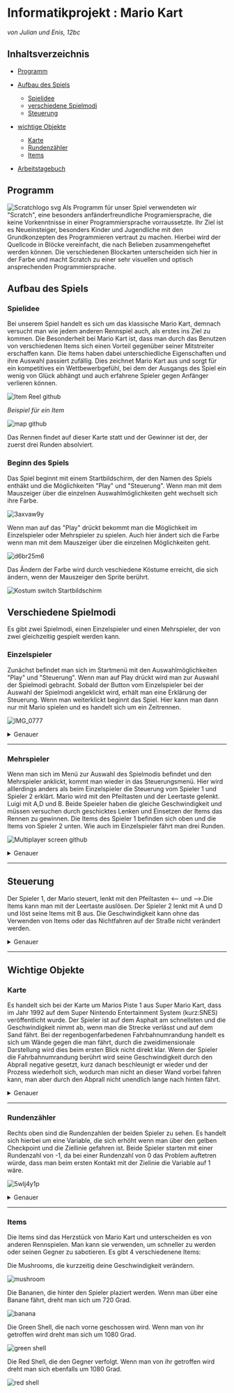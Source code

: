 # Informatikprojekt : Mario Kart
*von Julian und Enis, 12bc*
## Inhaltsverzeichnis
 
 * [Programm](#Programm)
 
 * [Aufbau des Spiels](#AufbaudesSpiels)
    * [Spielidee](#Spielidee)
    * [verschiedene Spielmodi](#Spielmodi)
    * [Steuerung](#Steuerung)
 
 * [wichtige Objekte](#wichtigeObjekte)
    * [Karte](#Karte)
    * [Rundenzähler](#Rundenzähler)
    * [Items](#Items)

 * [Arbeitstagebuch](https://github.com/EnisAdzessi/Arbeitstagebuch.git)



## Programm
![Scratchlogo svg](https://user-images.githubusercontent.com/88385822/143713115-9840c9ea-9b26-4cbf-aaf7-b0768424819b.png)
Als Programm für unser Spiel verwendeten wir "Scratch", eine besonders anfänderfreundliche Programiersprache, die keine Vorkenntnisse in einer Programmiersprache vorraussetzte. Ihr Ziel ist es Neueinsteiger, besonders Kinder und Jugendliche mit den Grundkonzepten des Programmieren vertraut zu machen. Hierbei wird der Quellcode in Blöcke vereinfacht, die nach Belieben zusammengeheftet werden können. Die verschiedenen Blockarten unterscheiden sich hier in der Farbe und macht Scratch zu einer sehr visuellen und optisch ansprechenden Programmiersprache. 


## Aufbau des Spiels

### Spielidee 
Bei unserem Spiel handelt es sich um das klassische Mario Kart, demnach versucht man wie jedem anderen Rennspiel auch, als erstes ins Ziel zu kommen. Die Besonderheit bei Mario Kart ist, dass man durch das Benutzen von verschiedenen Items sich einen Vorteil gegenüber seiner Mitstreiter erschaffen kann. Die Items haben dabei unterschiedliche Eigenschaften und ihre Auswahl passiert zufällig. Dies zeichnet Mario Kart aus und sorgt für ein kompetitives ein Wettbewerbgefühl, bei dem der Ausgangs des Spiel ein wenig von Glück abhängt und auch erfahrene Spieler gegen Anfänger verlieren können. 

![Item Reel github](https://user-images.githubusercontent.com/88385824/143916738-20c291af-9d69-458f-8c66-ebecc0e542f1.PNG)

*Beispiel für ein Item*

![map github](https://user-images.githubusercontent.com/88385824/143918804-346d21d4-c54f-4d47-b981-a4b120c6014d.png)

Das Rennen findet auf dieser Karte statt und der Gewinner ist der, der zuerst drei Runden absolviert.





### Beginn des Spiels
Das Spiel beginnt mit einem Startbildschirm, der den Namen des Spiels enthäkt und die Möglichkeiten "Play" und "Steuerung". Wenn man mit dem Mauszeiger über die einzelnen Auswahlmöglichkeiten geht wechselt sich ihre Farbe. 

![3axvaw9y](https://user-images.githubusercontent.com/88385824/143930741-8400e1e9-f838-405a-899e-0f3b96b0459c.gif)

Wenn man auf das "Play" drückt bekommt man die Möglichkeit im Einzelspieler oder Mehrspieler zu spielen. Auch hier ändert sich die Farbe wenn man mit dem Mauszeiger über die einzelnen Möglichkeiten geht.

![d6br25m6](https://user-images.githubusercontent.com/88385824/143944069-054079aa-4086-47dd-91d8-e7b39558e1cf.gif)

Das Ändern der Farbe wird durch veschiedene Köstume erreicht, die sich ändern, wenn der Mauszeiger den Sprite berührt. 

![Kostum switch Startbildschirm](https://user-images.githubusercontent.com/88385824/143945077-8ad9b1f4-dac3-4f29-ab06-99e1742a2248.PNG)

## Verschiedene Spielmodi <a name="Spielmodi">
Es gibt zwei Spielmodi, einen Einzelspieler und einen Mehrspieler, der von zwei gleichzeitig gespielt werden kann.

### Einzelspieler
Zunächst befindet man sich im Startmenü mit den Auswahlmöglichkeiten "Play" und "Steuerung". Wenn man auf Play drückt wird man zur Auswahl der Spielmodi gebracht. Sobald der Button vom Einzelspieler bei der Auswahl der Spielmodi angeklickt wird, erhält man eine Erklärung der Steuerung. Wenn man weiterklickt beginnt das Spiel. Hier kann man dann nur mit Mario spielen und es handelt sich um ein Zeitrennen.

![IMG_0777](https://user-images.githubusercontent.com/88385824/144026395-f4bea4f4-80bd-4806-8e86-fbd5a35d184b.jpeg)                                                                 
<details>
 <summary>Genauer</summary>

![Moduswahl github](https://user-images.githubusercontent.com/88385824/144619938-ac11314f-15e0-4c48-aac2-4fef3de331ca.PNG)

Wenn der "Play" Button angeklickt wird, erscheint ein neues Menu mit den Möglichkeiten Einzelspieler und Mehrspieler.

![d6br25m6](https://user-images.githubusercontent.com/88385824/143944069-054079aa-4086-47dd-91d8-e7b39558e1cf.gif)

![Einzelspieler button click github](https://user-images.githubusercontent.com/88385824/144621952-2cc696a2-cf32-4e03-8829-da1f3b9cf907.PNG)

Beim Anklicken des Einzelspieler Buttons wird man zur Erklärung der Steuerung weitergeleitet.

![Steuerungsscreen 1 github](https://user-images.githubusercontent.com/88385824/144622218-eb25df75-4774-423e-b4c9-c22102e2bca4.PNG)

Das Steuerungsmenü entsteht durch die Message "Steuerung Einzelspieler", der Sprite wechselt dann zwischen zwei Kostümen. 

![86zvjvy1](https://user-images.githubusercontent.com/88385824/144624672-78c2392e-d530-4196-a554-8ecf6620ab23.gif)

![start einzelspieler github](https://user-images.githubusercontent.com/88385824/144624793-5b381323-dc19-4562-8130-c9df9ccccdd6.PNG)

Durch Anklicken des Steuerungsmenü wird der Countdownsprite gestartet, dieser startet widerrum das Spiel wenn das vierte Kostum, also die 0 ausgewählt wird. 

![Countdown start Einzelspieler](https://user-images.githubusercontent.com/88385824/144624800-d47a1fe1-3c13-4375-90d0-10a3b1477942.PNG)

![start game einzelspieler github](https://user-images.githubusercontent.com/88385824/144624803-fa104014-8bdb-4373-b8a0-c48ed1eaf237.PNG)

![h6js39kd](https://user-images.githubusercontent.com/88385824/144629680-ae08ace1-44c5-4e27-92cb-9026cdb70bdb.gif)

 </details> <hr>
 
### Mehrspieler  
Wenn man sich im Menü zur Auswahl des Spielmodis befindet und den Mehrspieler anklickt, kommt man wieder in das Steuerungsmenü. Hier wird alllerdings anders als beim Einzelspieler die Steuerung vom Spieler 1 und Spieler 2 erklärt. Mario wird mit den Pfeiltasten und der Leertaste gelenkt. Luigi mit A,D und B. Beide Speieler haben die gleiche Geschwindigkeit und müssen versuchen durch geschicktes Lenken und Einsetzen der Items das Rennen zu gewinnen. Die Items des Spieler 1 befinden sich oben und die Items von Spieler 2 unten. Wie auch im Einzelspieler fährt man drei Runden. 

![Multiplayer screen github](https://user-images.githubusercontent.com/88385824/144643014-d492eb0b-f9fe-4e4b-bdc6-5acc1d62b520.PNG)

<details>
 <summary>Genauer</summary>
 
 Wenn der Mehrspielermodus im Menü ausgewählt wird, broadcastet dieser die Message "Steurung".
 
 ![Steuerung multiplayer](https://user-images.githubusercontent.com/88385824/144657877-7b0f812d-be20-43b8-9e3d-5716b1d013ed.PNG)
 
 Diese Message zeigt dann den zuerst den Sprite mit der Steuerung von Spieler 1 und dann anschließend von Spieler 2.
 ![Steurung Multiplayer Mario](https://user-images.githubusercontent.com/88385824/144657879-cd0d55f4-78ff-4364-8fec-79a853bb0956.PNG)

 ![Steuerung Luigi](https://user-images.githubusercontent.com/88385824/144657884-4db91a3d-99a2-49ba-9cbd-b4cec2f81fe0.PNG)

![Countdown Multiplayer](https://user-images.githubusercontent.com/88385824/144657886-ba05d0be-0939-496d-8fd3-599f20d7677b.PNG)
 
Wenn dann weitergeklickt wird, startet sich der Countdown dieser zählt von 3 runter und startet das Spiel. Anders als beim Einzelspieler werden erscheinen hier Mario und Luigi, da beide durch die jeweiligen Messages "Spieler 1 Start" und "Spieler 2 Start" erscheinen. Außerdem erscheinen beide Item Reels der jeweiligen Spieler. Der von Spieler 1 oben und der von Spieler 2 unten. Diese werden durch die Message "Item Reel Spieler 1 Start" und "Item Reel Spieler 2 Start" getriggert.  

 ![Start game multiplayer](https://user-images.githubusercontent.com/88385824/144657891-43f16acb-5136-4d4e-95ad-df61e6e93419.PNG)

 ![damvh6fk](https://user-images.githubusercontent.com/88385824/144660494-baf4601b-3b52-4baf-9097-b3349891e36f.gif)


</details> <hr>

## Steuerung
Der Spieler 1, der Mario steuert, lenkt mit den Pfeiltasten <-- und -->.Die Items kann man mit der Leertaste auslösen. Der Spieler 2 lenkt mit A und D und löst seine Items mit B aus. Die Geschwindigkeit kann ohne das Verwenden von Items oder das Nichtfahren auf der Straße nicht verändert werden. 

 <details>
 <summary>Genauer</summary>
 
 Bei den spielbaren Figuren handelt es sich um rote Punkte, die gelenkt werden. Der Mario Sprite befindet sich dauerhaft auf diesem roten Punkt und dreht sich mit dem Punkt zusammen. 

![Player 1](https://user-images.githubusercontent.com/88385824/144681851-56a816db-7852-4eff-8161-f310cb56ca7f.PNG)

![Mario Sprite](https://user-images.githubusercontent.com/88385824/144682098-96a9a5de-6844-498c-b312-6cbf0e26be27.PNG)

  Wenn der Mario Sprite die Message "Countdown" erhält, wird sein Größe um 50 % reduziert und zeigt in 0 Grad Richtung, damit er nach vorne schaut. Außerdem muss der Rotationstil nicht rotieren ausgewählt werden, damit sich der Sprite zweidimensional nach links oder rechts dreht. Andernfalls dreht er sich um seine eigene Achse. Der Mario Sprite befindet sich durch den forever Block immer auf dem roten Punkt, dessen Sprite Player 1 ist. DIRECTION ERRKLÄREN

 
 
![links mario](https://user-images.githubusercontent.com/88385824/144681318-b38ab456-16a1-4555-98bd-5a8b552f4d3b.PNG)
![rechts mario](https://user-images.githubusercontent.com/88385824/144681326-21a88f42-9690-41d4-869e-bbccbeab9187.PNG)

Wenn die rechte oder linke Pfeiltaste gedrückt wird drehen sich der rote Punkt und Mario um jeweils 7 Grad. 
  
Beim Spieler zwei funktioniert das Lenken identisch, nur das man A und D zum Lenken verwendet.
  
![links rechts luigi](https://user-images.githubusercontent.com/88385824/144685119-124041a2-7dc0-426c-9ab8-e9a925ac35ae.PNG)

![luigi sprite](https://user-images.githubusercontent.com/88385824/144709098-ee67fcd0-529d-4df1-bb5f-152dcd48c34d.PNG)

Auch hier befindet sich der Luigi Sprite dauerhaft auf einem roten Punkt, dessen Sprite "Player 2" heißt. 

 </details> <hr>

## Wichtige Objekte

### Karte
Es handelt sich bei der Karte um Marios Piste 1 aus Super Mario Kart, dass im Jahr 1992 auf dem Super Nintendo Entertainment System (kurz:SNES) veröffentlicht wurde. Der Spieler ist auf dem Asphalt am schnellsten und die Geschwindigkeit nimmt ab, wenn man die Strecke verlässt und auf dem Sand fährt. Bei der regenbogenfarbedenen Fahrbahnumrandung handelt es sich um Wände gegen die man fährt, durch die zweidimensionale Darstellung wird dies beim ersten Blick nicht direkt klar. Wenn der Spieler die Fahrbahnumrandung berührt wird seine Geschwindigkeit durch den Abprall negative gesetzt, kurz danach beschleunigt er wieder und der Prozess wiederholt sich, wodurch man nicht an dieser Wand vorbei fahren kann, man aber durch den Abprall nicht unendlich lange nach hinten fährt.
 
 <details>
 <summary>Genauer</summary>
 
![map github](https://user-images.githubusercontent.com/88385824/143918804-346d21d4-c54f-4d47-b981-a4b120c6014d.png)
 
 Die Karte besteht aus dem Asphalt, dem Sand und der Rasen, der durch eine Spielfeldumrandung von der Piste getrennt ist. Alle Bereiche unterscheiden sich in ihrer Farbe, Grau, braun und grün. Damit der Sprite die einzelnen Bereiche der Karte erkennt haben wir eine zweite Map, die von der Größe her mit de3r Originalkarte übereinstimmt und auf die regenbogenfarbende Fahrbahnumrandung verzichtet. Sie erhält lediglich die drei Farben, damit Mario und Luigi erkenne, wenn sie die Fahrbahn verlassen. 
  
![Map2](https://user-images.githubusercontent.com/88385824/144713770-98de3a32-a69a-4356-a4f6-a6dc4138ee14.png)
  
Dies ist die zweite Karte.


![Speed Player 1](https://user-images.githubusercontent.com/88385824/144713990-170ef1c4-3157-40f6-958d-44632e519deb.PNG) 
![speed player 1  s](https://user-images.githubusercontent.com/88385824/144714451-ea5d9eb0-82ea-4335-babd-da4215999b6d.PNG)


Es handelt sich bei der Geschwindigkeit, um eine Variable, die bei Beginn des Spiels, bis maximal 5 erhöht wird. Sofern man sich auf dem Asphalt befidnet erhöht sie sich jede Sekunde um 0,5 bis sie 5 erreicht. Der Spieler bewegt sich in Speed Steps, was bedeutet, dass er immer so viele Schritte macht, wie die Variable hoch ist. Wenn man sich auf dem Sand befindet wird die Speed Variable mit 0,8 multipliziert wodurch sich die Speed Variable verringern und man langsamer wird. Wenn man die Fahrbahnumrandung oder den Rasen berührt, wird die Variable *(-0,5) multipliziert und man fährt rückwärts. Berührt man dann nur noch den Sand wird die Variable positiv und man fährt wieder nach vorne.

![map2 ghost effect](https://user-images.githubusercontent.com/88385824/144714520-7ca50408-65f4-4a36-ab6b-0473e3911192.PNG)

Damit die zweite Karte nicht zu sehen ist, gibt es in Scratch einen "Ghost Effect" wodurch die Karte nicht zu sehen ist, die Sprite aber dennoch mit ihm interagieren können. Demnach erkennen der "Player 1" und "Player 2", dass sie die Farbe berühren, wodurch die Speed Varible verändert wird.
 
</details> <hr>

### Rundenzähler 
Rechts oben sind die Rundenzahlen der beiden Spieler zu sehen. Es handelt sich hierbei um eine Variable, die sich erhöht wenn man über den gelben Checkpoint und die Ziellinie gefahren ist. Beide Spieler starten mit einer Rundenzahl von -1, da bei einer Rundenzahl von 0 das Problem auftetren würde, dass man beim ersten Kontakt mit der Zielinie die Variable auf 1 wäre.  

![5wlj4y1p](https://user-images.githubusercontent.com/88385824/144714988-9ba78389-1753-4ba0-87f8-166aea3852d0.gif)

<details>
 <summary>Genauer</summary>
 Um dem Problem aus dem Weg zu gehen, dass man mehrmals über die Zielinie fährt,um den die Rundenvariable zu erhöhen, gibt es einen gelbe Checkpoint, über den man fahren muss, erst dann ist er sich bei Kontakt mit der Zielinie die Rundenvariable. Zu Beginn ist die Checkpoint auf 1, und wird beim Überfahrren der Ziellinie runtergesetzt. 

![Checkpoint start](https://user-images.githubusercontent.com/88385824/144715222-411e3734-37fb-4c70-8070-e7d70e0a86c5.PNG)

Bei der Zielinie handelt es sich um eine Schwarze Linie, die sich durch den "Ghost Effect" nicht zu sehen ist, wenn Mario und Luigi ihn jedoch berühren können sie dennoch mit ihm interagieren und die Rundenvariable wird, sofern der Checkpoint vorher berührt wurde, hochgesetzt. 


![Checkpoint](https://user-images.githubusercontent.com/88385824/144715352-c5e7871c-5150-47bc-b8b5-31ed76ffa4bf.PNG)
 ![touch checkpoint](https://user-images.githubusercontent.com/88385824/144715219-977fd39d-45fe-4e83-8bb8-7fbed5639c91.PNG)

![finish line](https://user-images.githubusercontent.com/88385824/144715338-fd3b96d6-85a8-4241-b9e4-318efa24d256.PNG)
![finish line ghost effect](https://user-images.githubusercontent.com/88385824/144715340-47a54ec0-7864-49b6-beb2-598680c1b211.PNG)
![touch finish](https://user-images.githubusercontent.com/88385824/144715220-28a22637-7d73-4680-8ab3-7ed51ebf1a56.PNG)


 
 </details> <hr>
 
 
 ### Items
 Die Items sind das Herzstück von Mario Kart und unterscheiden es von anderen Rennspielen. Man kann sie verwenden, um schneller zu werden oder seinen Gegner zu sabotieren. Es gibt 4 verschiedenene Items:

 Die Mushrooms, die kurzzeitig deine Geschwindigkeit verändern. 

 ![mushroom](https://user-images.githubusercontent.com/88385824/144716204-17780753-1208-434a-9356-d192825c8179.PNG)

Die Bananen, die hinter den Spieler plaziert werden. Wenn man über eine Banane fährt, dreht man sich um 720 Grad.

![banana](https://user-images.githubusercontent.com/88385824/144716205-cb97903c-d801-4206-aa0e-300091881b58.PNG)

Die Green Shell, die nach vorne geschossen wird. Wenn man von ihr getroffen wird dreht man sich um 1080 Grad.

![green shell](https://user-images.githubusercontent.com/88385824/144716207-0fc5d1c5-a2b1-417e-ae81-9516ce6a4ff2.PNG)

Die Red Shell, die den Gegner verfolgt. Wenn man von ihr getroffen wird dreht man sich ebenfalls um 1080 Grad.

![red shell](https://user-images.githubusercontent.com/88385824/144716208-ab4b0820-0cb6-4195-a849-44f0338341e2.PNG)

